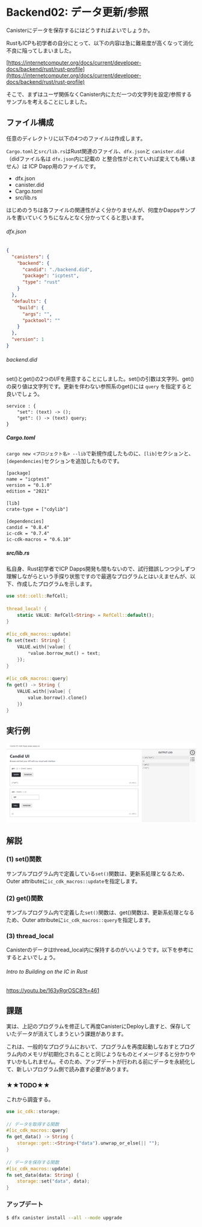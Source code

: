 # Backend02: データ更新/参照

Canisterにデータを保存するにはどうすればよいでしょうか。

RustもICPも初学者の自分にとって、以下の内容は急に難易度が高くなって消化不良に陥ってしまいました。

[https://internetcomputer.org/docs/current/developer-docs/backend/rust/rust-profile](https://internetcomputer.org/docs/current/developer-docs/backend/rust/rust-profile)

そこで、まずはユーザ関係なくCanister内にただ一つの文字列を設定/参照するサンプルを考えることにしました。

## ファイル構成

任意のディレクトリに以下の4つのファイルは作成します。

`Cargo.toml`と`src/lib.rs`はRust関連のファイル、`dfx.json`と `canister.did` （didファイル名は `dfx.json`内に記載の と整合性がとれていれば変えても構いません）は ICP Dapp用のファイルです。

- dfx.json
- canister.did
- Cargo.toml
- src/lib.rs

はじめのうちは各ファイルの関連性がよく分かりませんが、何度かDappsサンプルを書いていくうちになんとなく分かってくると思います。

###### dfx.json

```json
{
  "canisters": {
    "backend": {
      "candid": "./backend.did",
      "package": "icptest",
      "type": "rust"
    }
  },
  "defaults": {
    "build": {
      "args": "",
      "packtool": ""
    }
  },
  "version": 1
}
```

###### backend.did

set()とget()の2つのI/Fを用意することにしました。set()の引数は文字列、get()の戻り値は文字列です。更新を伴わない参照系のget()には `query` を指定すると良いでしょう。

```
service : {
    "set": (text) -> ();
    "get": () -> (text) query;
}
```

##### Cargo.toml

`cargo new <プロジェクト名> --lib`で新規作成したものに、`[lib]`セクションと、`[dependencies]`セクションを追加したものです。

```
[package]
name = "icptest"
version = "0.1.0"
edition = "2021"

[lib]
crate-type = ["cdylib"]

[dependencies]
candid = "0.8.4"
ic-cdk = "0.7.4"
ic-cdk-macros = "0.6.10"
```

##### src/lib.rs

私自身、Rust初学者でICP Dapps開発も間もないので、試行錯誤しつつ少しずつ理解しながらという手探り状態ですので最適なプログラムとはいえませんが、以下、作成したプログラムを示します。

```rust
use std::cell::RefCell;

thread_local! {
    static VALUE: RefCell<String> = RefCell::default();
}

#[ic_cdk_macros::update]
fn set(text: String) {
    VALUE.with(|value| {
        *value.borrow_mut() = text;
    });
}

#[ic_cdk_macros::query]
fn get() -> String {
    VALUE.with(|value| {
        value.borrow().clone()
    })
}
```

## 実行例

![](../.gitbook/assets/development/test0003_backend02_update/01_update.png)

## 解説

### (1) set()関数

サンプルプログラム内で定義している`set()`関数は、更新系処理となるため、Outer attributeに`ic_cdk_macros::update`を指定します。

### (2) get()関数

サンプルプログラム内で定義した`set()`関数は、get()関数は、更新系処理となるため、Outer attributeに`ic_cdk_macros::query`を指定します。

### (3) thread_local

Canisterのデータはthread_local内に保持するのがいいようです。以下を参考にするとよいでしょう。
###### Intro to Building on the IC in Rust

https://youtu.be/163yRgrOSC8?t=461

## 課題

実は、上記のプログラムを修正して再度CanisterにDeployし直すと、保存していたデータが消えてしまうという課題があります。

これは、一般的なプログラムにおいて、プログラムを再度起動しなおすとプログラム内のメモリが初期化されることと同じようなものとイメージすると分かりやすいかもしれません。そのため、アップデートが行われる前にデータを永続化して、新しいプログラム側で読み直す必要があります。

### ★★TODO★★

これから調査する。

```rust
use ic_cdk::storage;

// データを取得する関数
#[ic_cdk_macros::query]
fn get_data() -> String {
    storage::get::<String>("data").unwrap_or_else(|| "");
}

// データを保存する関数
#[ic_cdk_macros::update]
fn set_data(data: String) {
    storage::set("data", data);
}
```

### アップデート

```bash
$ dfx canister install --all --mode upgrade
```
